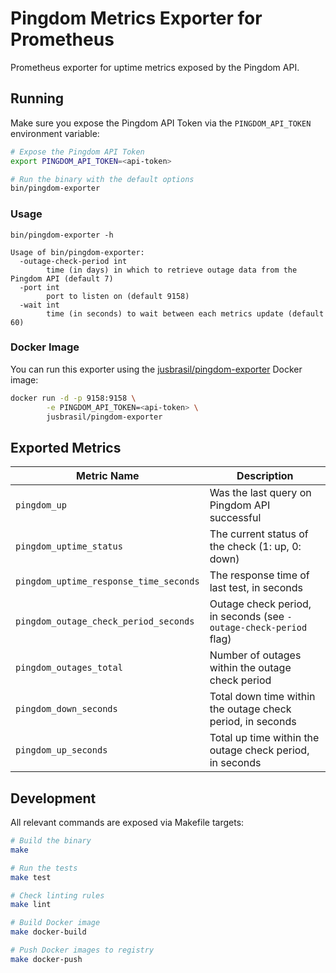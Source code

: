 # Pingdom Metrics Exporter for Prometheus

Prometheus exporter for uptime metrics exposed by the Pingdom API.

## Running

Make sure you expose the Pingdom API Token via the `PINGDOM_API_TOKEN`
environment variable:

```sh
# Expose the Pingdom API Token
export PINGDOM_API_TOKEN=<api-token>

# Run the binary with the default options
bin/pingdom-exporter
```

### Usage

```
bin/pingdom-exporter -h

Usage of bin/pingdom-exporter:
  -outage-check-period int
    	time (in days) in which to retrieve outage data from the Pingdom API (default 7)
  -port int
    	port to listen on (default 9158)
  -wait int
    	time (in seconds) to wait between each metrics update (default 60)
```

### Docker Image

You can run this exporter using the
[jusbrasil/pingdom-exporter](https://hub.docker.com/r/jusbrasil/pingdom-exporter/)
Docker image:

```bash
docker run -d -p 9158:9158 \
        -e PINGDOM_API_TOKEN=<api-token> \
        jusbrasil/pingdom-exporter
```

## Exported Metrics

| Metric Name                            | Description                                                       |
| -------------------------------------- | ----------------------------------------------------------------- |
| `pingdom_up`                           | Was the last query on Pingdom API successful                      |
| `pingdom_uptime_status`                | The current status of the check (1: up, 0: down)                  |
| `pingdom_uptime_response_time_seconds` | The response time of last test, in seconds                        |
| `pingdom_outage_check_period_seconds`  | Outage check period, in seconds (see `-outage-check-period` flag) |
| `pingdom_outages_total`                | Number of outages within the outage check period                  |
| `pingdom_down_seconds`                 | Total down time within the outage check period, in seconds        |
| `pingdom_up_seconds`                   | Total up time within the outage check period, in seconds          |

## Development

All relevant commands are exposed via Makefile targets:

```sh
# Build the binary
make

# Run the tests
make test

# Check linting rules
make lint

# Build Docker image
make docker-build

# Push Docker images to registry
make docker-push
```
